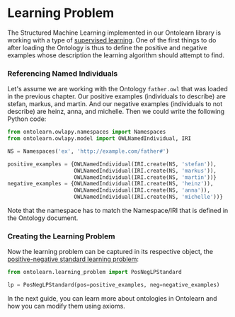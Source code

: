 <!--
```python
from owlapy.model import IRI
from owlapy.owlready2 import OWLOntologyManager_Owlready2
from owlapy.owlready2 import OWLReasoner_Owlready2
from owlapy.owlready2.complex_ce_instances import OWLReasoner_Owlready2_ComplexCEInstances
from owlapy.fast_instance_checker import OWLReasoner_FastInstanceChecker

mgr = OWLOntologyManager_Owlready2()
onto = mgr.load_ontology(IRI.create("file://KGs/father.owl"))

structural_reasoner = OWLReasoner_Owlready2(onto)
complex_ce_reasoner = OWLReasoner_Owlready2_ComplexCEInstances(onto)
fast_instance_checker = OWLReasoner_FastInstanceChecker(onto, complex_ce_reasoner)
```
-->

# Learning Problem

The Structured Machine Learning implemented in our Ontolearn library
is working with a type of [supervised
learning](https://en.wikipedia.org/wiki/Supervised_learning).  One of
the first things to do after loading the Ontology is thus to define
the positive and negative examples whose description the learning
algorithm should attempt to find.

### Referencing Named Individuals

Let's assume we are working with the Ontology `father.owl` that was
loaded in the previous chapter. Our positive examples (individuals to
describe) are stefan, markus, and martin. And our negative examples
(individuals to not describe) are heinz, anna, and michelle. Then we
could write the following Python code:

<!--pytest-codeblocks:cont-->

```python
from ontolearn.owlapy.namespaces import Namespaces
from ontolearn.owlapy.model import OWLNamedIndividual, IRI

NS = Namespaces('ex', 'http://example.com/father#')

positive_examples = {OWLNamedIndividual(IRI.create(NS, 'stefan')),
                     OWLNamedIndividual(IRI.create(NS, 'markus')),
                     OWLNamedIndividual(IRI.create(NS, 'martin'))}
negative_examples = {OWLNamedIndividual(IRI.create(NS, 'heinz')),
                     OWLNamedIndividual(IRI.create(NS, 'anna')),
                     OWLNamedIndividual(IRI.create(NS, 'michelle'))}
```

Note that the namespace has to match the Namespace/IRI that is defined
in the Ontology document.


### Creating the Learning Problem

Now the learning problem can be captured in its respective object, the
[positive-negative standard learning
problem](ontolearn.learning_problem.PosNegLPStandard):

<!--pytest-codeblocks:cont-->
```python
from ontolearn.learning_problem import PosNegLPStandard

lp = PosNegLPStandard(pos=positive_examples, neg=negative_examples)
```

In the next guide, you can learn more about ontologies in Ontolearn and how you can modify them
using axioms.